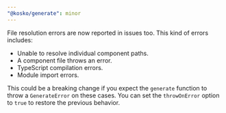 ```yaml
---
"@kosko/generate": minor
---
```


File resolution errors are now reported in issues too. This kind of errors includes:

- Unable to resolve individual component paths.
- A component file throws an error.
- TypeScript compilation errors.
- Module import errors.

This could be a breaking change if you expect the `generate` function to throw a `GenerateError` on these cases. You can set the `throwOnError` option to `true` to restore the previous behavior.
